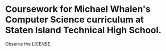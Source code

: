 # Coursework for Michael Whalen's Computer Science curriculum at Staten Island Technical High School.

Observe the LICENSE.
